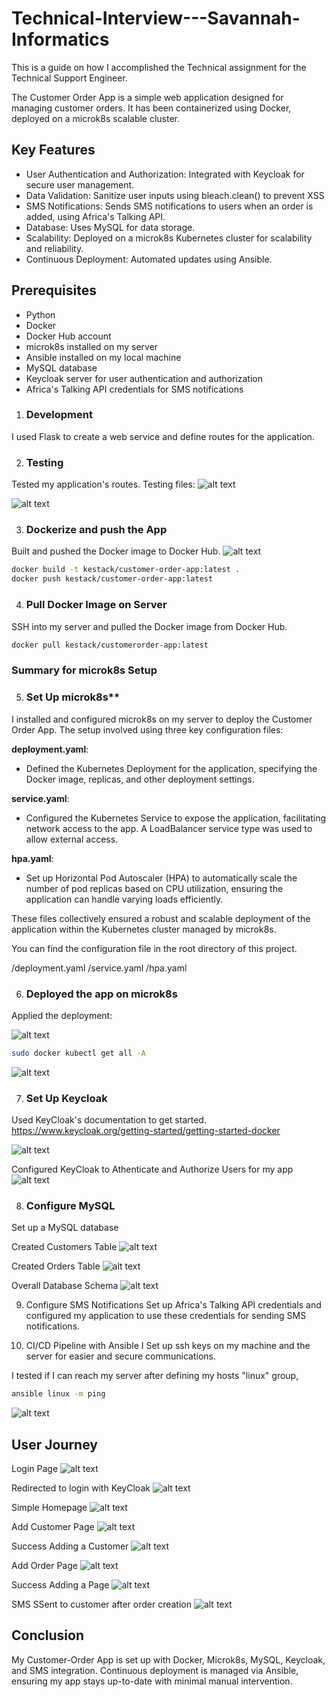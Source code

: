 # Technical-Interview---Savannah-Informatics
This is a guide on how I accomplished the Technical assignment for the Technical Support Engineer.

The Customer Order App is a simple web application designed for managing customer orders. It has been containerized using Docker, deployed on a microk8s scalable cluster.

## Key Features
- User Authentication and Authorization: Integrated with Keycloak for secure user management.
- Data Validation: Sanitize user inputs using bleach.clean() to prevent XSS
- SMS Notifications: Sends SMS notifications to users when an order is added, using Africa's Talking API.
- Database: Uses MySQL for data storage.
- Scalability: Deployed on a microk8s Kubernetes cluster for scalability and reliability.
- Continuous Deployment: Automated updates using Ansible.

## Prerequisites
- Python
- Docker
- Docker Hub account
- microk8s installed on my server
- Ansible installed on my local machine
- MySQL database
- Keycloak server for user authentication and authorization
- Africa's Talking API credentials for SMS notifications

1. ### Development

I used Flask to create a web service and define routes for the application.

2. ### Testing
Tested my application's routes.
Testing files: 
![alt text](test_app.yaml)

![alt text](screenshots/testing.png)


3. ### Dockerize and push the App
Built and pushed the Docker image to Docker Hub.
![alt text](screenshots/Docker_build1.png)

```sh
docker build -t kestack/customer-order-app:latest .
docker push kestack/customer-order-app:latest
```

4. ### Pull Docker Image on Server
SSH into my server and pulled the Docker image from Docker Hub.

```sh
docker pull kestack/customerorder-app:latest
```

### Summary for microk8s Setup

5. ### Set Up microk8s**

I installed and configured microk8s on my server to deploy the Customer Order App. The setup involved using three key configuration files:

 **deployment.yaml**: 
   - Defined the Kubernetes Deployment for the application, specifying the Docker image, replicas, and other deployment settings.

 **service.yaml**: 
   - Configured the Kubernetes Service to expose the application, facilitating network access to the app. A LoadBalancer service type was used to allow external access.

 **hpa.yaml**: 
   - Set up Horizontal Pod Autoscaler (HPA) to automatically scale the number of pod replicas based on CPU utilization, ensuring the application can handle varying loads efficiently.

These files collectively ensured a robust and scalable deployment of the application within the Kubernetes cluster managed by microk8s.

You can find the configuration file in the root directory of this project.

/deployment.yaml 
/service.yaml
/hpa.yaml

6. ### Deployed the app on microk8s

Applied the deployment:

![alt text](screenshots/microk8s-deployment.png)


```sh
sudo docker kubectl get all -A
```

![alt text](screenshots/microk8s-get-all.png)

7. ### Set Up Keycloak
Used KeyCloak's documentation to get started. https://www.keycloak.org/getting-started/getting-started-docker

![alt text](screenshots/keycloak-admin-login.png)

Configured KeyCloak to Athenticate and Authorize Users for my app
![alt text](screenshots/customerorder-realm.png)

8. ### Configure MySQL
Set up a MySQL database

Created Customers Table
![alt text](screenshots/customerTable.png)

Created Orders Table
![alt text](screenshots/ordersTable.png)

Overall Database Schema
![alt text](<screenshots/Database Schema.png>)

9. Configure SMS Notifications
Set up Africa's Talking API credentials and configured my application to use these credentials for sending SMS notifications.

10. CI/CD Pipeline with Ansible
I Set up ssh keys on my machine and the server for easier and secure communications.

I tested if I can reach my server after defining my hosts "linux" group,
```sh
ansible linux -m ping
```

![alt text](screenshots/ansible-ping-hosts.png)


## User Journey
Login Page
![alt text](screenshots/Login-page.png)

Redirected to login with KeyCloak
![alt text](screenshots/login-redirect.png)

Simple Homepage
![alt text](screenshots/home.png)

Add Customer Page
![alt text](screenshots/add-customer.png)

Success Adding a Customer
![alt text](screenshots/customeradded-success.png)

Add Order Page
![alt text](screenshots/add-order.png)

Success Adding a Page
![alt text](screenshots/add-order-success.png)

SMS SSent to customer after order creation
![alt text](screenshots/SMS-sending.png)



## Conclusion
My Customer-Order App is set up with Docker, Microk8s, MySQL, Keycloak, and SMS integration. Continuous deployment is managed via Ansible, ensuring my app stays up-to-date with minimal manual intervention.
